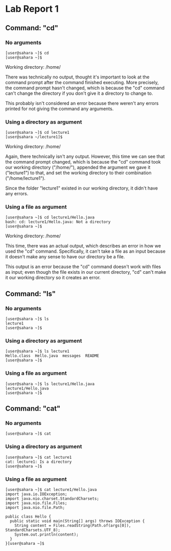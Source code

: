 # Lab Report 1

## Command: "cd"

### No arguments
```
[user@sahara ~]$ cd
[user@sahara ~]$
```
Working directory: /home/

There was technically no output, thought it's important to look at the command prompt after the command finished executing. More precisely, the command prompt hasn't changed, which is because the "cd" command can't change the directory if you don't give it a directory to change to.

This probably isn't considered an error because there weren't any errors printed for not giving the command any arguments.

### Using a directory as argument
```
[user@sahara ~]$ cd lecture1
[user@sahara ~/lecture1]$
```
Working directory: /home/

Again, there technically isn't any output. However, this time we can see that the command prompt changed, which is because the "cd" command took our working directory ("/home/"), appended the argument we gave it ("lecture1") to that, and set the working directory to their combination ("/home/lecture1"). 

Since the folder "lecture1" existed in our working directory, it didn't have any errors.

### Using a file as argument
```
[user@sahara ~]$ cd lecture1/Hello.java
bash: cd: lecture1/Hello.java: Not a directory
[user@sahara ~]$ 
```
Working directory: /home/

This time, there was an actual output, which describes an error in how we used the "cd" command. Specifically, it can't take a file as an input because it doesn't make any sense to have our directory be a file.

This output is an error because the "cd" command doesn't work with files as input; even though the file exists in our current directory, "cd" can't make it our working directory so it creates an error.

## Command: "ls"

### No arguments
```
[user@sahara ~]$ ls
lecture1
[user@sahara ~]$ 
```

### Using a directory as argument
```
[user@sahara ~]$ ls lecture1
Hello.class  Hello.java  messages  README
[user@sahara ~]$ 
```

### Using a file as argument
```
[user@sahara ~]$ ls lecture1/Hello.java
lecture1/Hello.java
[user@sahara ~]$ 
```

## Command: "cat"

### No arguments
```
[user@sahara ~]$ cat
```

### Using a directory as argument
```
[user@sahara ~]$ cat lecture1
cat: lecture1: Is a directory
[user@sahara ~]$ 
```

### Using a file as argument
```
[user@sahara ~]$ cat lecture1/Hello.java
import java.io.IOException;
import java.nio.charset.StandardCharsets;
import java.nio.file.Files;
import java.nio.file.Path;

public class Hello {
  public static void main(String[] args) throws IOException {
    String content = Files.readString(Path.of(args[0]), StandardCharsets.UTF_8);    
    System.out.println(content);
  }
}[user@sahara ~]$ 
```
